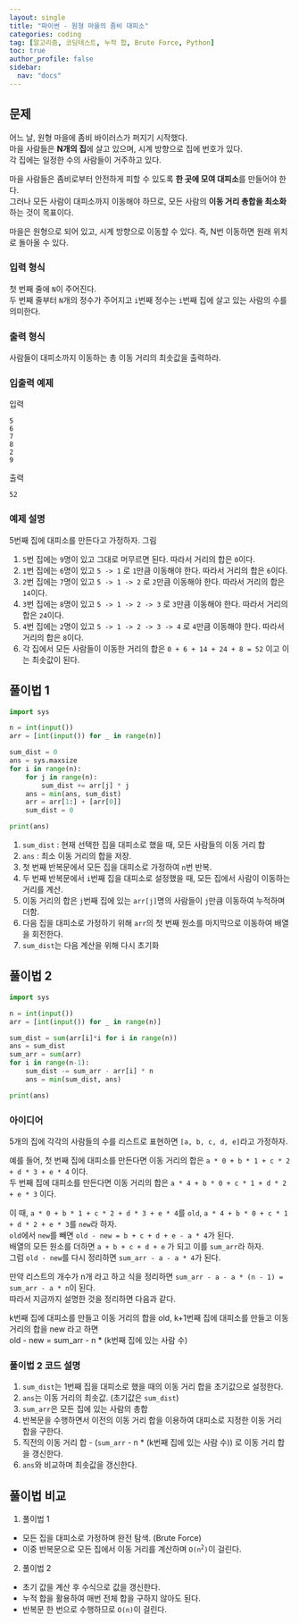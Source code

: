 ```yaml
---
layout: single
title: "파이썬 - 원형 마을의 좀비 대피소"
categories: coding
tag: [알고리즘, 코딩테스트, 누적 합, Brute Force, Python]
toc: true
author_profile: false
sidebar:
  nav: "docs"
---
```


## 문제
어느 날, 원형 마을에 좀비 바이러스가 퍼지기 시작했다. <br>
마을 사람들은 **N개의 집**에 살고 있으며, 시계 방향으로 집에 번호가 있다. <br>
각 집에는 일정한 수의 사람들이 거주하고 있다.

마을 사람들은 좀비로부터 안전하게 피할 수 있도록 **한 곳에 모여 대피소**를 만들어야 한다. <br>
그러나 모든 사람이 대피소까지 이동해야 하므로, 모든 사람의 **이동 거리 총합을 최소화**하는 것이 목표이다.

마을은 원형으로 되어 있고, 시계 방향으로 이동할 수 있다. 즉, N번 이동하면 원래 위치로 돌아올 수 있다.

### 입력 형식
첫 번째 줄에 `N`이 주어진다. <br>
두 번째 줄부터 `N`개의 정수가 주어지고 `i`번째 정수는 `i`번째 집에 살고 있는 사람의 수를 의미한다.

### 출력 형식
사람들이 대피소까지 이동하는 총 이동 거리의 최솟값을 출력하라.

### 입출력 예제
입력
```
5
6
7
8
2
9
```
출력
```
52
```

### 예제 설명
5번째 집에 대피소를 만든다고 가정하자.
그림

1. `5`번 집에는 `9`명이 있고 그대로 머무르면 된다. 따라서 거리의 합은 `0`이다.
2. `1`번 집에는 `6`명이 있고 `5 -> 1` 로 `1`만큼 이동해야 한다. 따라서 거리의 합은 `6`이다.
3. `2`번 집에는 `7`명이 있고 `5 -> 1 -> 2` 로 `2`만큼 이동해야 한다. 따라서 거리의 합은 `14`이다.
4. `3`번 집에는 `8`명이 있고 `5 -> 1 -> 2 -> 3` 로 `3`만큼 이동해야 한다. 따라서 거리의 합은 `24`이다.
5. `4`번 집에는 `2`명이 있고 `5 -> 1 -> 2 -> 3 -> 4` 로 `4`만큼 이동해야 한다. 따라서 거리의 합은 `8`이다.
6. 각 집에서 모든 사람들이 이동한 거리의 합은 `0 + 6 + 14 + 24 + 8 = 52` 이고 이는 최솟값이 된다.

## 풀이법 1
```python
import sys

n = int(input())
arr = [int(input()) for _ in range(n)]

sum_dist = 0
ans = sys.maxsize
for i in range(n):
    for j in range(n):
        sum_dist += arr[j] * j
    ans = min(ans, sum_dist)
    arr = arr[1:] + [arr[0]]
    sum_dist = 0

print(ans)
```
1. `sum_dist` : 현재 선택한 집을 대피소로 했을 때, 모든 사람들의 이동 거리 합
2. `ans` : 최소 이동 거리의 합을 저장.
3. 첫 번째 반복문에서 모든 집을 대피소로 가정하여 `n`번 반복.
4. 두 번째 반복문에서 `i`번째 집을 대피소로 설정했을 때, 모든 집에서 사람이 이동하는 거리를 계산.
5. 이동 거리의 합은 `j`번째 집에 있는 `arr[j]`명의 사람들이 `j`만큼 이동하여 누적하며 더함.
6. 다음 집을 대피소로 가정하기 위해 `arr`의 첫 번째 원소를 마지막으로 이동하여 배열을 회전한다.
7. `sum_dist`는 다음 계산을 위해 다시 초기화

## 풀이법 2
```python
import sys

n = int(input())
arr = [int(input()) for _ in range(n)]

sum_dist = sum(arr[i]*i for i in range(n))
ans = sum_dist
sum_arr = sum(arr)
for i in range(n-1):
    sum_dist -= sum_arr - arr[i] * n
    ans = min(sum_dist, ans)

print(ans)
```
### 아이디어
5개의 집에 각각의 사람들의 수를 리스트로 표현하면 `[a, b, c, d, e]`라고 가정하자.

예를 들어, 첫 번째 집에 대피소를 만든다면 이동 거리의 합은 `a * 0 + b * 1 + c * 2 + d * 3 + e * 4` 이다. <br>
두 번째 집에 대피소를 만든다면 이동 거리의 합은 `a * 4 + b * 0 + c * 1 + d * 2 + e * 3` 이다.

이 때, `a * 0 + b * 1 + c * 2 + d * 3 + e * 4`를 `old`, `a * 4 + b * 0 + c * 1 + d * 2 + e * 3`를 `new`라 하자. <br>
`old`에서 `new`를 빼면 `old - new = b + c + d + e - a * 4`가 된다. <br>
배열의 모든 원소를 더하면 `a + b + c + d + e` 가 되고 이를 `sum_arr`라 하자. <br>
그럼 `old - new`를 다시 정리하면 `sum_arr - a - a * 4`가 된다.

만약 리스트의 개수가 n개 라고 하고 식을 정리하면 `sum_arr - a - a * (n - 1) = sum_arr - a * n`이 된다. <br>
따라서 지금까지 설명한 것을 정리하면 다음과 같다.

<div class="notice--info">
k번째 집에 대피소를 만들고 이동 거리의 합을 old, k+1번째 집에 대피소를 만들고 이동 거리의 합을 new 라고 하면 <br>
old - new = sum_arr - n * (k번째 집에 있는 사람 수) <br>
</div>

### 풀이법 2 코드 설명
1. `sum_dist`는 1번째 집을 대피소로 했을 때의 이동 거리 합을 초기값으로 설정한다.
2. `ans`는 이동 거리의 최솟값. (초기값은 `sum_dist`)
3. `sum_arr`은 모든 집에 있는 사람의 총합
4. 반복문을 수행하면서 이전의 이동 거리 합을 이용하여 대피소로 지정한 이동 거리 합을 구한다.
5. 직전의 이동 거리 합 - (`sum_arr` - n * (k번째 집에 있는 사람 수)) 로 이동 거리 합을 갱신한다.
6. `ans`와 비교하며 최솟값을 갱신한다.

## 풀이법 비교
1. 풀이법 1
- 모든 집을 대피소로 가정하며 완전 탐색. (Brute Force)
- 이중 반복문으로 모든 집에서 이동 거리를 계산하며 <code>O(n<sup>2</sup>)</code>이 걸린다.
2. 풀이법 2
- 초기 값을 계산 후 수식으로 값을 갱신한다.
- 누적 합을 활용하여 매번 전체 합을 구하지 않아도 된다.
- 반복문 한 번으로 수행하므로 <code>O(n)</code>이 걸린다.

